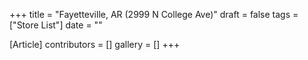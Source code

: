 +++
title = "Fayetteville, AR (2999 N College Ave)"
draft = false
tags = ["Store List"]
date = ""

[Article]
contributors = []
gallery = []
+++